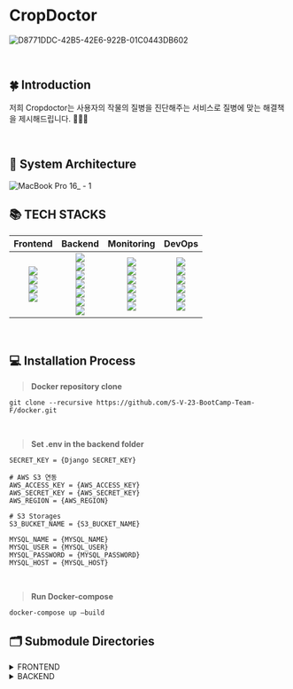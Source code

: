 # CropDoctor

![D8771DDC-42B5-42E6-922B-01C0443DB602](https://user-images.githubusercontent.com/83527046/215812755-bda68906-ce2e-41de-b671-4f2a555b3777.png)

<br>

## 🍀 Introduction

저희 Cropdoctor는 사용자의 작물의 질병을 진단해주는 서비스로 질병에 맞는 해결책을 제시해드립니다. 👩🏻‍🌾 

<br>

## 📌 System Architecture
![MacBook Pro 16_ - 1](https://user-images.githubusercontent.com/83527046/215812708-2d8dc494-2d49-4aea-8192-152852902497.png)


## 📚 TECH STACKS

|Frontend|Backend|Monitoring|DevOps|
|:------:|:------:|:---:|:---:| 
|<img src="https://img.shields.io/badge/Vite-646CFF?style=for-the-badge&logo=Vite&logoColor=white"><br><img src="https://img.shields.io/badge/React-61DAFB?style=for-the-badge&logo=React&logoColor=white"><br><img src="https://img.shields.io/badge/TypeScript-3178C6?style=for-the-badge&logo=TypeScript&logoColor=white"><br><img src="https://img.shields.io/badge/Tailwind CSS-06B6D4?style=for-the-badge&logo=Tailwind CSS&logoColor=white"><br>|<img src="https://img.shields.io/badge/Gunicorn-499848?style=for-the-badge&logo=Gunicorn&logoColor=white"><br><img src="https://img.shields.io/badge/Django-092E20?style=for-the-badge&logo=Django&logoColor=white"><br><img src="https://img.shields.io/badge/python-3776AB?style=for-the-badge&logo=python&logoColor=white"><br><img src="https://img.shields.io/badge/mysql-4479A1?style=for-the-badge&logo=mysql&logoColor=white"><br><img src="https://img.shields.io/badge/Amazon RDS-527FFF?style=for-the-badge&logo=Amazon RDS&logoColor=white"><br><img src="https://img.shields.io/badge/Amazon S3-569A31?style=for-the-badge&logo=Amazon S3&logoColor=white"><br><img src="https://img.shields.io/badge/Swagger-85EA2D.svg?style=for-the-badge&logo=Swagger&logoColor=white">|<img src="https://img.shields.io/badge/Grafana-F46800?style=for-the-badge&logo=Grafana&logoColor=white"><br><img src="https://img.shields.io/badge/Prometheus-E6522C?style=for-the-badge&logo=Prometheus&logoColor=white"><br><img src="https://img.shields.io/badge/Elasticsearch-005571?style=for-the-badge&logo=Elasticsearch&logoColor=white"><br><img src="https://img.shields.io/badge/Logstash-005571?style=for-the-badge&logo=Logstash&logoColor=white"><br><img src="https://img.shields.io/badge/Kibana-005571?style=for-the-badge&logo=Kibana&logoColor=white"><br><img src="https://img.shields.io/badge/Slack-4A154B?style=for-the-badge&logo=Slack&logoColor=white">|<img src="https://img.shields.io/badge/Docker-2496ED?style=for-the-badge&logo=Docker&logoColor=white"><br><img src="https://img.shields.io/badge/NGINX-009639?style=for-the-badge&logo=NGINX&logoColor=white"><br><img src="https://img.shields.io/badge/Amazon EC2-FF9900?style=for-the-badge&logo=Amazon EC2&logoColor=white"><br><img src="https://img.shields.io/badge/RabbitMQ-FF6600?style=for-the-badge&logo=RabbitMQ&logoColor=white"><br><img src="https://img.shields.io/badge/Celery-37814A?style=for-the-badge&logo=Celery&logoColor=white"><br><img src="https://img.shields.io/badge/Github Actions-2088FF?style=for-the-badge&logo=Github Actions&logoColor=white">|

<br>

## 💻 Installation Process
> <b>Docker repository clone </b>

```
git clone --recursive https://github.com/S-V-23-BootCamp-Team-F/docker.git
```

<br>

> <b>Set .env in the backend folder </b>

```
SECRET_KEY = {Django SECRET_KEY}

# AWS S3 연동
AWS_ACCESS_KEY = {AWS_ACCESS_KEY}
AWS_SECRET_KEY = {AWS_SECRET_KEY}
AWS_REGION = {AWS_REGION}

# S3 Storages
S3_BUCKET_NAME = {S3_BUCKET_NAME}

MYSQL_NAME = {MYSQL_NAME}
MYSQL_USER = {MYSQL_USER}
MYSQL_PASSWORD = {MYSQL_PASSWORD}
MYSQL_HOST = {MYSQL_HOST}
```
<br>


> <b>Run Docker-compose </b>

```
docker-compose up —build
```

## 🗂 Submodule Directories
<details>
<summary> FRONTEND </summary>

 ```sh
 
📦frontend
 ┣ 📂.github
 ┣ 📂dist
 ┣ 📂node_modules
 ┣ 📂public
 ┣ 📂src
 ┃ ┣ 📂components
 ┃ ┃ ┣ 📜Cropchart.tsx
 ┃ ┃ ┣ 📜DetailModalscreen.tsx
 ┃ ┃ ┣ 📜Hamnav.tsx
 ┃ ┃ ┣ 📜Historycard.tsx
 ┃ ┃ ┣ 📜LoadingPage.tsx
 ┃ ┃ ┣ 📜LogInPage.tsx
 ┃ ┃ ┣ 📜Longnav.tsx
 ┃ ┃ ┣ 📜Navbar.tsx
 ┃ ┃ ┣ 📜Periodchart.tsx
 ┃ ┃ ┣ 📜Periodline.tsx
 ┃ ┃ ┗ 📜SignupPage.tsx
 ┃ ┣ 📂fonts
 ┃ ┣ 📂images
 ┃ ┣ 📂pages
 ┃ ┃ ┣ 📜AbnomalResultPage.tsx
 ┃ ┃ ┣ 📜GetStart.tsx
 ┃ ┃ ┣ 📜HistoryPage.tsx
 ┃ ┃ ┣ 📜MainPage.tsx
 ┃ ┃ ┣ 📜NomalResultPage.tsx
 ┃ ┃ ┗ 📜StasticsPage.tsx
 ┃ ┣ 📂utils
 ┃ ┣ 📜App.css
 ┃ ┣ 📜App.tsx
 ┃ ┣ 📜Cookie.ts
 ┃ ┣ 📜index.css
 ┃ ┣ 📜main.tsx
 ┃ ┣ 📜media.css
 ┃ ┗ 📜vite-env.d.ts
 ┣ 📜.dockerignore
 ┣ 📜.git
 ┣ 📜.gitignore
 ┣ 📜Dockerfile
 ┣ 📜README.md
 ┣ 📜index.html
 ┣ 📜index.tsx
 ┣ 📜package-lock.json
 ┣ 📜package.json
 ┣ 📜postcss.config.cjs
 ┣ 📜tailwind.config.cjs
 ┣ 📜tsconfig.json
 ┣ 📜tsconfig.node.json
 ┗ 📜vite.config.ts
```

</details>


<details>
<summary> BACKEND </summary>

 ```sh
📦backend
 ┣ 📂.github
 ┣ 📂backend
 ┃ ┣ 📜__init__.py
 ┃ ┣ 📜asgi.py
 ┃ ┣ 📜celery.py
 ┃ ┣ 📜settings.py
 ┃ ┣ 📜urls.py
 ┃ ┗ 📜wsgi.py
 ┣ 📂members
 ┃ ┣ 📂migrations
 ┃ ┣ 📜__init__.py
 ┃ ┣ 📜admin.py
 ┃ ┣ 📜apps.py
 ┃ ┣ 📜models.py
 ┃ ┣ 📜serializer.py
 ┃ ┣ 📜tests.py
 ┃ ┣ 📜urls.py
 ┃ ┗ 📜views.py
 ┣ 📂plants
 ┃ ┣ 📂inference
 ┃ ┃ ┣ 📂models
 ┃ ┃ ┃ ┣ 📂hub
 ┃ ┃ ┃ ┣ 📂segment
 ┃ ┃ ┃ ┣ 📜__init__.py
 ┃ ┃ ┃ ┣ 📜common.py
 ┃ ┃ ┃ ┣ 📜experimental.py
 ┃ ┃ ┃ ┣ 📜tf.py
 ┃ ┃ ┃ ┣ 📜yolo.py
 ┃ ┃ ┃ ┣ 📜yolov5l.yaml
 ┃ ┃ ┃ ┣ 📜yolov5m.yaml
 ┃ ┃ ┃ ┣ 📜yolov5n.yaml
 ┃ ┃ ┃ ┣ 📜yolov5s.yaml
 ┃ ┃ ┃ ┗ 📜yolov5x.yaml
 ┃ ┃ ┣ 📂utils
 ┃ ┃ ┃ ┣ 📜__init__.py
 ┃ ┃ ┃ ┣ 📜activations.py
 ┃ ┃ ┃ ┣ 📜augmentations.py
 ┃ ┃ ┃ ┣ 📜autoanchor.py
 ┃ ┃ ┃ ┣ 📜autobatch.py
 ┃ ┃ ┃ ┣ 📜callbacks.py
 ┃ ┃ ┃ ┣ 📜dataloaders.py
 ┃ ┃ ┃ ┣ 📜downloads.py
 ┃ ┃ ┃ ┣ 📜general.py
 ┃ ┃ ┃ ┣ 📜loss.py
 ┃ ┃ ┃ ┣ 📜metrics.py
 ┃ ┃ ┃ ┣ 📜plots.py
 ┃ ┃ ┃ ┣ 📜torch_utils.py
 ┃ ┃ ┃ ┗ 📜triton.py
 ┃ ┃ ┣ 📜cucumber.pt
 ┃ ┃ ┣ 📜detect.py
 ┃ ┃ ┣ 📜export.py
 ┃ ┃ ┣ 📜grape.pt
 ┃ ┃ ┣ 📜paprika.pt
 ┃ ┃ ┣ 📜pepper.pt
 ┃ ┃ ┣ 📜strawberry.pt
 ┃ ┃ ┗ 📜tomato.pt
 ┃ ┣ 📂migrations
 ┃ ┣ 📜__init__.py
 ┃ ┣ 📜admin.py
 ┃ ┣ 📜apps.py
 ┃ ┣ 📜models.py
 ┃ ┣ 📜serializer.py
 ┃ ┣ 📜storagess.py
 ┃ ┣ 📜tasks.py
 ┃ ┣ 📜tests.py
 ┃ ┣ 📜urls.py
 ┃ ┗ 📜views.py
 ┣ 📂static
 ┣ 📜.env
 ┣ 📜.git
 ┣ 📜.gitignore
 ┣ 📜Dockerfile
 ┣ 📜README.md
 ┣ 📜manage.py
 ┗ 📜requirements.txt
```

</details>

<br><br>
